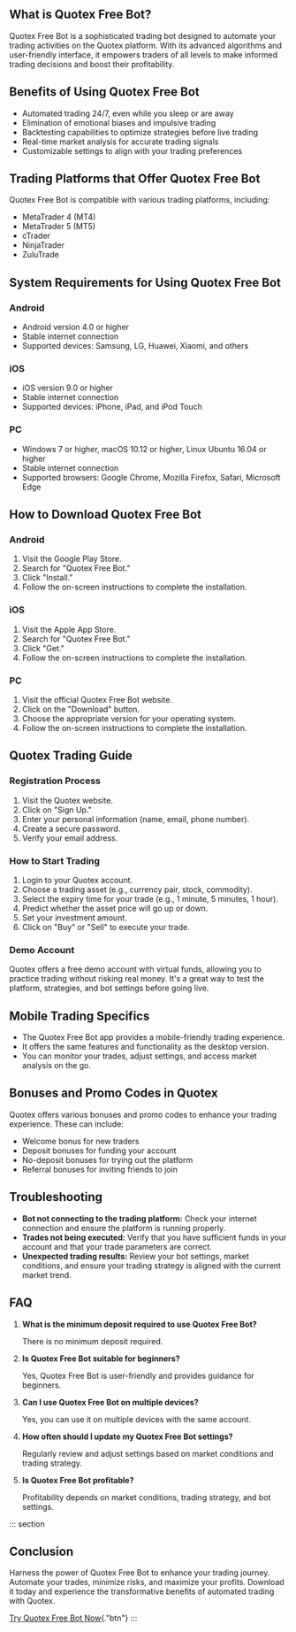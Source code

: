 ## What is Quotex Free Bot?

Quotex Free Bot is a sophisticated trading bot designed to automate your
trading activities on the Quotex platform. With its advanced algorithms
and user-friendly interface, it empowers traders of all levels to make
informed trading decisions and boost their profitability.

## Benefits of Using Quotex Free Bot

-   Automated trading 24/7, even while you sleep or are away
-   Elimination of emotional biases and impulsive trading
-   Backtesting capabilities to optimize strategies before live trading
-   Real-time market analysis for accurate trading signals
-   Customizable settings to align with your trading preferences

## Trading Platforms that Offer Quotex Free Bot

Quotex Free Bot is compatible with various trading platforms, including:

-   MetaTrader 4 (MT4)
-   MetaTrader 5 (MT5)
-   cTrader
-   NinjaTrader
-   ZuluTrade

## System Requirements for Using Quotex Free Bot

### Android

-   Android version 4.0 or higher
-   Stable internet connection
-   Supported devices: Samsung, LG, Huawei, Xiaomi, and others

### iOS

-   iOS version 9.0 or higher
-   Stable internet connection
-   Supported devices: iPhone, iPad, and iPod Touch

### PC

-   Windows 7 or higher, macOS 10.12 or higher, Linux Ubuntu 16.04 or
    higher
-   Stable internet connection
-   Supported browsers: Google Chrome, Mozilla Firefox, Safari,
    Microsoft Edge

## How to Download Quotex Free Bot

### Android

1.  Visit the Google Play Store.
2.  Search for "Quotex Free Bot."
3.  Click "Install."
4.  Follow the on-screen instructions to complete the installation.

### iOS

1.  Visit the Apple App Store.
2.  Search for "Quotex Free Bot."
3.  Click "Get."
4.  Follow the on-screen instructions to complete the installation.

### PC

1.  Visit the official Quotex Free Bot website.
2.  Click on the "Download" button.
3.  Choose the appropriate version for your operating system.
4.  Follow the on-screen instructions to complete the installation.

## Quotex Trading Guide

### Registration Process

1.  Visit the Quotex website.
2.  Click on "Sign Up."
3.  Enter your personal information (name, email, phone number).
4.  Create a secure password.
5.  Verify your email address.

### How to Start Trading

1.  Login to your Quotex account.
2.  Choose a trading asset (e.g., currency pair, stock, commodity).
3.  Select the expiry time for your trade (e.g., 1 minute, 5 minutes, 1
    hour).
4.  Predict whether the asset price will go up or down.
5.  Set your investment amount.
6.  Click on "Buy" or "Sell" to execute your trade.

### Demo Account

Quotex offers a free demo account with virtual funds, allowing you to
practice trading without risking real money. It\'s a great way to test
the platform, strategies, and bot settings before going live.

## Mobile Trading Specifics

-   The Quotex Free Bot app provides a mobile-friendly trading
    experience.
-   It offers the same features and functionality as the desktop
    version.
-   You can monitor your trades, adjust settings, and access market
    analysis on the go.

## Bonuses and Promo Codes in Quotex

Quotex offers various bonuses and promo codes to enhance your trading
experience. These can include:

-   Welcome bonus for new traders
-   Deposit bonuses for funding your account
-   No-deposit bonuses for trying out the platform
-   Referral bonuses for inviting friends to join

## Troubleshooting

-   **Bot not connecting to the trading platform:** Check your internet
    connection and ensure the platform is running properly.
-   **Trades not being executed:** Verify that you have sufficient funds
    in your account and that your trade parameters are correct.
-   **Unexpected trading results:** Review your bot settings, market
    conditions, and ensure your trading strategy is aligned with the
    current market trend.

## FAQ

1.  **What is the minimum deposit required to use Quotex Free Bot?**

    There is no minimum deposit required.

2.  **Is Quotex Free Bot suitable for beginners?**

    Yes, Quotex Free Bot is user-friendly and provides guidance for
    beginners.

3.  **Can I use Quotex Free Bot on multiple devices?**

    Yes, you can use it on multiple devices with the same account.

4.  **How often should I update my Quotex Free Bot settings?**

    Regularly review and adjust settings based on market conditions and
    trading strategy.

5.  **Is Quotex Free Bot profitable?**

    Profitability depends on market conditions, trading strategy, and
    bot settings.

::: section
## Conclusion

Harness the power of Quotex Free Bot to enhance your trading journey.
Automate your trades, minimize risks, and maximize your profits.
Download it today and experience the transformative benefits of
automated trading with Quotex.

[Try Quotex Free Bot
Now](\%22https://traff.sbs/brokerqxlid\%22){."btn"}
:::

